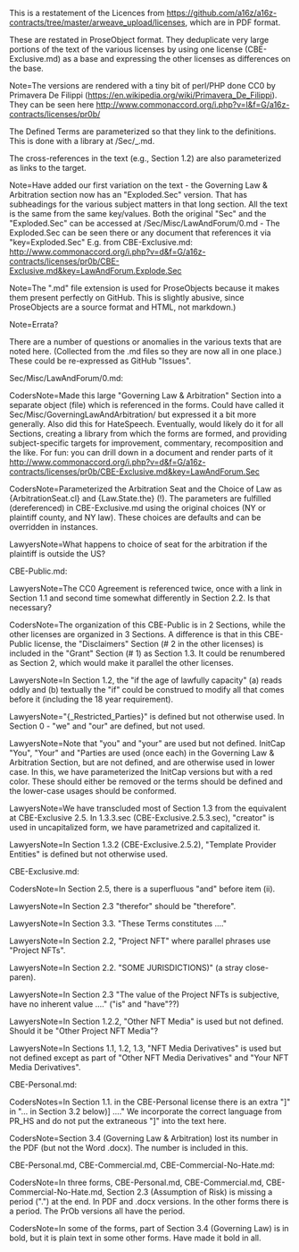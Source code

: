 This is a restatement of the Licences from https://github.com/a16z/a16z-contracts/tree/master/arweave_upload/licenses, which are in PDF format.

These are restated in ProseObject format.  They deduplicate very large portions of the text of the various licenses by using one license (CBE-Exclusive.md) as a base and expressing the other licenses as differences on the base.  

Note=The versions are rendered with a tiny bit of perl/PHP done CC0 by Primavera De Filippi (https://en.wikipedia.org/wiki/Primavera_De_Filippi).  They can be seen here <a href="http://www.commonaccord.org/i.php?v=l&f=G/a16z-contracts/licenses/pr0b/">http://www.commonaccord.org/i.php?v=l&f=G/a16z-contracts/licenses/pr0b/</a>

The Defined Terms are parameterized so that they link to the definitions. This is done with a library at /Sec/_.md.

The cross-references in the text (e.g., Section 1.2) are also parameterized as links to the target. 

Note=Have added our first variation on the text - the Governing Law & Arbitration section now has an "Exploded.Sec" version. That has subheadings for the various subject matters in that long section. All the text is the same from the same key/values.  Both the original "Sec" and the "Exploded.Sec" can be accessed at /Sec/Misc/LawAndForum/0.md - The Exploded.Sec can be seen there or any document that references it via "key=Exploded.Sec" E.g. from CBE-Exclusive.md: <a href="http://www.commonaccord.org/i.php?v=d&f=G/a16z-contracts/licenses/pr0b/CBE-Exclusive.md&key=LawAndForum.Explode.Sec">http://www.commonaccord.org/i.php?v=d&f=G/a16z-contracts/licenses/pr0b/CBE-Exclusive.md&key=LawAndForum.Explode.Sec</a> 

Note=The ".md" file extension is used for ProseObjects because it makes them present perfectly on GitHub.  This is slightly abusive, since ProseObjects are a source format and HTML, not markdown.)

Note=Errata?

There are a number of questions or anomalies in the various texts that are noted here. (Collected from the .md files so they are now all in one place.)  These could be re-expressed as GitHub "Issues".

Sec/Misc/LawAndForum/0.md:

CodersNote=Made this large "Governing Law & Arbitration" Section into a separate object (file) which is referenced in the forms. Could have called it Sec/Misc/GoverningLawAndArbitration/ but expressed it a bit more generally.  Also did this for HateSpeech.  Eventually, would likely do it for all Sections, creating a library from which the forms are formed, and providing subject-specific targets for improvement, commentary, recomposition and the like.  For fun: you can drill down in a document and render parts of it <a href="http://www.commonaccord.org/i.php?v=d&f=G/a16z-contracts/licenses/pr0b/CBE-Exclusive.md&key=LawAndForum.Sec">http://www.commonaccord.org/i.php?v=d&f=G/a16z-contracts/licenses/pr0b/CBE-Exclusive.md&key=LawAndForum.Sec</a>

CodersNote=Parameterized the Arbitration Seat and the Choice of Law as {ArbitrationSeat.cl} and {Law.State.the} (!).  The parameters are fulfilled (dereferenced) in CBE-Exclusive.md using the original choices (NY or plaintiff county, and NY law).  These choices are defaults and can be overridden in instances.

LawyersNote=What happens to choice of seat for the arbitration if the plaintiff is outside the US? 

CBE-Public.md:

LawyersNote=The CC0 Agreement is referenced twice, once with a link in Section 1.1 and second time somewhat differently in Section 2.2.  Is that necessary?  

CodersNote=The organization of this CBE-Public is in 2 Sections, while the other licenses are organized in 3 Sections. A difference is that in this CBE-Public license, the "Disclaimers" Section (# 2 in the other licenses) is included in the "Grant" Section (# 1) as Section 1.3.  It could be renumbered as Section 2, which would make it parallel the other licenses.  

LawyersNote=In Section 1.2, the "if the age of lawfully capacity" (a) reads oddly and (b) textually the "if" could be construed to modify all that comes before it (including the 18 year requirement). 

LawyersNote="{_Restricted_Parties}" is defined but not otherwise used. In Section 0 - "we" and "our" are defined, but not used.

LawyersNote=Note that "you" and "your" are used but not defined. InitCap "You", "Your" and "Parties are used (once each) in the Governing Law & Arbitration Section, but are not defined, and are otherwise used in lower case. In this, we have parameterized the InitCap versions but with a red color.  These should either be removed or the terms should be defined and the lower-case usages should be conformed.  

LawyersNote=We have transcluded most of Section 1.3 from the equivalent at CBE-Exclusive 2.5. In 1.3.3.sec (CBE-Exclusive.2.5.3.sec), "creator" is used in uncapitalized form, we have parametrized and capitalized it.

LawyersNote=In Section 1.3.2 (CBE-Exclusive.2.5.2), "Template Provider Entities" is defined but not otherwise used.


CBE-Exclusive.md:

CodersNote=In Section 2.5, there is a superfluous "and" before item (ii).  

LawyersNote=In Section 2.3 "therefor" should be "therefore". 

LawyersNote=In Section 3.3. "These Terms constitutes ...."  

LawyersNote=In Section 2.2, "Project NFT" where parallel phrases use "Project NFTs".  

LawyersNote=In Section 2.2. "SOME JURISDICTIONS)" (a stray close-paren).  

LawyersNote=In Section 2.3 "The value of the Project NFTs is subjective, have no inherent value ...." ("is" and "have"??)

LawyersNote=In Section 1.2.2, "Other NFT Media" is used but not defined. Should it be "Other Project NFT Media"?  

LawyersNote=In Sections 1.1, 1.2, 1.3, "NFT Media Derivatives" is used but not defined except as part of "Other NFT Media Derivatives" and "Your NFT Media Derivatives".

CBE-Personal.md:

CodersNotes=In Section 1.1. in the CBE-Personal license there is an extra "]" in "... in Section 3.2 below)] ...."  We incorporate the correct language from PR_HS and do not put the extraneous "]" into the text here. 

CodersNote=Section 3.4 (Governing Law & Arbitration) lost its number in the PDF (but not the Word .docx).  The number is included in this. 

CBE-Personal.md, CBE-Commercial.md, CBE-Commercial-No-Hate.md:

CodersNote=In three forms, CBE-Personal.md, CBE-Commercial.md, CBE-Commercial-No-Hate.md, Section 2.3 (Assumption of Risk) is missing a period (".") at the end.  In PDF and .docx versions.  In the other forms there is a period.  The PrOb versions all have the period.

CodersNote=In some of the forms, part of Section 3.4 (Governing Law) is in bold, but it is plain text in some other forms. Have made it bold in all. 

